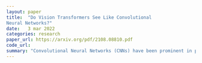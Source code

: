 ```yaml
---
layout: paper
title:  "Do Vision Transformers See Like Convolutional
Neural Networks?"
date:   3 mar 2022
categories: research
paper_url: https://arxiv.org/pdf/2108.08810.pdf
code_url: 
summary: "Convolutional Neural Networks (CNNs) have been prominent in processing visual data, but recent studies show Vision Transformers (ViTs) can match or outperform CNNs in image classification. This work examines how ViTs solve classification tasks, discovering significant differences from CNNs, including uniformity in ViT representations across layers due to self-attention and residual connections that enhance feature propagation. ViTs also maintain spatial information effectively, influenced by classification methods. The study further explores how dataset scale affects ViT features and their transferability, linking these findings to new architectures like MLP-Mixer."
---
```


